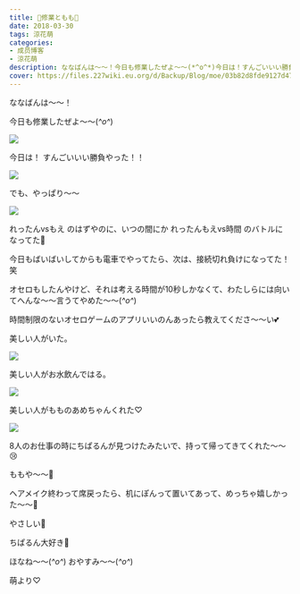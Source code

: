 ```yaml
---
title: 🍑修業ともも🍑
date: 2018-03-30
tags: 涼花萌
categories: 
- 成员博客
- 涼花萌
description: ななばんは〜〜！今日も修業したぜよ〜〜(*^o^*)今日は！すんごいいい勝負やった！！でも、やっぱり〜〜れったんvsもえ のはずやのに、いつの間に...
cover: https://files.227wiki.eu.org/d/Backup/Blog/moe/03b82d8fde9127d47589ca160904b.jpg 
---
```







ななばんは〜〜！





今日も修業したぜよ〜〜(*^o^*)






![](https://files.227wiki.eu.org/d/Backup/Blog/moe/03b82d8fde9127d47589ca160904b.jpg)







今日は！
すんごいいい勝負やった！！





![](https://files.227wiki.eu.org/d/Backup/Blog/moe/03b82d8fde9127d47589ca160904b-01.jpg)







でも、やっぱり〜〜




![](https://files.227wiki.eu.org/d/Backup/Blog/moe/03b82d8fde9127d47589ca160904b-02.jpg)







れったんvsもえ のはずやのに、いつの間にか
れったんもえvs時間 のバトルになってた🙈







今日もばいばいしてからも電車でやってたら、次は、接続切れ負けになってた！笑












オセロもしたんやけど、それは考える時間が10秒しかなくて、わたしらには向いてへんな〜〜言うてやめた〜〜(*^o^*)






時間制限のないオセロゲームのアプリいいのんあったら教えてくださ〜〜い💕



















美しい人がいた。




![](https://files.227wiki.eu.org/d/Backup/Blog/moe/03b82d8fde9127d47589ca160904b-03.jpg)













美しい人がお水飲んではる。










![](https://files.227wiki.eu.org/d/Backup/Blog/moe/03b82d8fde9127d47589ca160904b-04.jpg)












美しい人がもものあめちゃんくれた♡







![](https://files.227wiki.eu.org/d/Backup/Blog/moe/03b82d8fde9127d47589ca160904b-05.jpg)







8人のお仕事の時にちぱるんが見つけたみたいで、持って帰ってきてくれた〜〜😢






ももや〜〜🍑








ヘアメイク終わって席戻ったら、机にぽんって置いてあって、めっちゃ嬉しかった〜〜🍑






やさしい💓



ちぱるん大好き💓









ほなね〜〜(*^o^*)
おやすみ〜〜(*^o^*)





萌より♡



